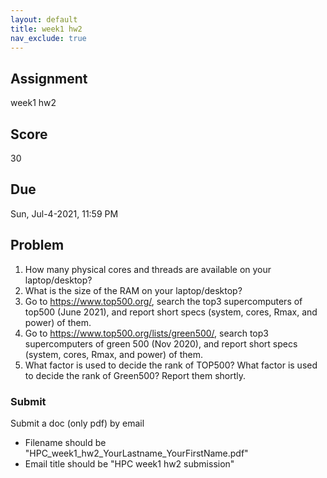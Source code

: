 ```yaml
---
layout: default
title: week1 hw2
nav_exclude: true
---
```

## Assignment
week1 hw2

## Score
30

## Due
Sun, Jul-4-2021, 11:59 PM

## Problem
1. How many physical cores and threads are available on your laptop/desktop? 
2. What is the size of the RAM on your laptop/desktop?
3. Go to <https://www.top500.org/>, search the top3 supercomputers of top500 (June 2021), and report short specs (system, cores, Rmax, and power) of them.
4. Go to <https://www.top500.org/lists/green500/>, search top3 supercomputers of green 500 (Nov 2020), and report short specs (system, cores, Rmax, and power) of them.
5. What factor is used to decide the rank of TOP500? What factor is used to decide the rank of Green500? Report them shortly.

### Submit
Submit a doc (only pdf) by email 
- Filename should be "HPC_week1_hw2_YourLastname_YourFirstName.pdf"
- Email title should be "HPC week1 hw2 submission"
